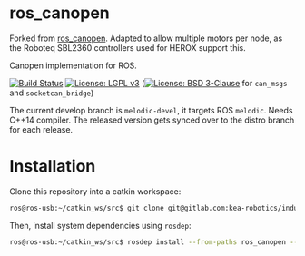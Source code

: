 ros_canopen
===========

Forked from [ros_canopen](https://github.com/ros-industrial/ros_canopen). Adapted to allow multiple motors per node, as the Roboteq SBL2360 controllers used for HEROX support this.

Canopen implementation for ROS.

[![Build Status](https://travis-ci.com/ros-industrial/ros_canopen.svg?branch=melodic-devel)](https://travis-ci.com/ros-industrial/ros_canopen)
[![License: LGPL v3](https://img.shields.io/badge/License-LGPL%20v3-blue.svg)](https://www.gnu.org/licenses/lgpl-3.0)
([![License: BSD 3-Clause](https://img.shields.io/badge/License-BSD%203--Clause-blue.svg)](https://opensource.org/licenses/BSD-3-Clause) for `can_msgs` and `socketcan_bridge`)

The current develop branch is `melodic-devel`, it targets ROS `melodic`. Needs C++14 compiler.
The released version gets synced over to the distro branch for each release.

# Installation

Clone this repository into a catkin workspace:

```bash
ros@ros-usb:~/catkin_ws/src$ git clone git@gitlab.com:kea-robotics/industry_projects/21_amr/ros_canopen.git
```

Then, install system dependencies using `rosdep`:

```bash
ros@ros-usb:~/catkin_ws/src$ rosdep install --from-paths ros_canopen --ignore-src -r -y
```
